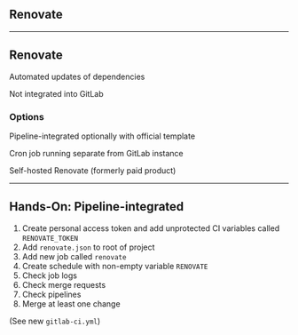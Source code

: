 <!-- .slide: id="gitlab_renovate" class="vertical-center" -->

<i class="fa-duotone fa-paint-roller fa-8x fa-duotone-colors" style="float: right; color: grey;"></i>

## Renovate

---

## Renovate

Automated updates of dependencies [](https://www.whitesourcesoftware.com/free-developer-tools/renovate/) [<i class="fa-brands fa-github"></i>](https://github.com/renovatebot/renovate) [<i class="fa-solid fa-book"></i>](https://docs.renovatebot.com/)

Not integrated into GitLab

### Options

Pipeline-integrated optionally with official template [](https://gitlab.com/renovate-bot/renovate-runner)

Cron job running separate from GitLab instance

Self-hosted Renovate (formerly paid product) [](https://www.whitesourcesoftware.com/free-developer-tools/renovate/on-premises/)

---

## Hands-On: Pipeline-integrated

1. Create personal access token and add unprotected CI variables called `RENOVATE_TOKEN`
1. Add `renovate.json` to root of project
1. Add new job called `renovate`
1. Create schedule with non-empty variable `RENOVATE`
1. Check job logs
1. Check merge requests
1. Check pipelines
1. Merge at least one change

(See new `gitlab-ci.yml`)
